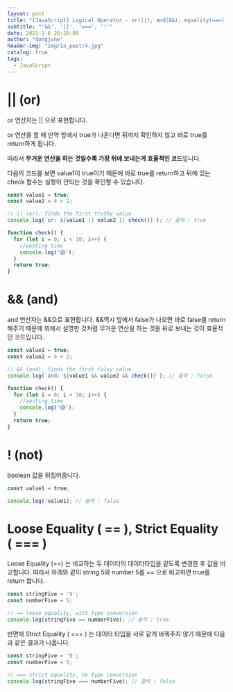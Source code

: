 ```yaml
---
layout: post
title: "[JavaScript] Logical Operator - or(||), and(&&), equality(===), not(!)"
subtitle: "'&&', '||', '===', '!'"
date: 2021-1-6 20:20:00
author: "dongjune"
header-img: "img/in_post/4.jpg"
catalog: true
tags:
  - JavaScript
---
```

# || (or)

or 연산자는 || 으로 표현합니다.

or 연산을 할 때 만약 앞에서 true가 나온다면 뒤까지 확인하지 않고 바로 true를 return하게 됩니다.

따라서 **무거운 연산을 하는 것일수록 가장 뒤에 보내는게 효율적인 코드**입니다.

다음의 코드를 보면 value1이 true이기 때문에 바로 true를 return하고 뒤에 있는 check 함수는 실행이 안되는 것을 확인할 수 있습니다.

```jsx
const value1 = true;
const value2 = 4 < 2;

// || (or), finds the first truthy value
console.log(`or: ${value1 || value2 || check()}`); // 출력 : true

function check() {
  for (let i = 0; i < 10; i++) {
    //wasting time
    console.log('😱');
  }
  return true;
}
```

# && (and)

and 연산자는 &&으로 표현합니다. &&역시 앞에서 false가 나오면 바로 false를 return 해주기 때문에 위에서 설명한 것처럼 무거운 연산을 하는 것을 뒤로 보내는 것이 효율적인 코드입니다.

```jsx
const value1 = true;
const value2 = 4 < 2;

// && (and), finds the first falsy value
console.log(`and: ${value1 && value2 && check()}`); // 출력 : false

function check() {
  for (let i = 0; i < 10; i++) {
    //wasting time
    console.log('😱');
  }
  return true;
}
```

# ! (not)

boolean 값을 뒤집어줍니다.

```jsx
const value1 = true;

console.log(!value1); // 출력 : false
```

# Loose Equality ( == ), Strict Equality ( === )

Loose Equality (==) 는 비교하는 두 데이터의 데이터타입을 같도록 변경한 후 값을 비교합니다. 따라서 아래와 같이 string 5와 number 5를 == 으로 비교하면 true를 return 합니다.

```jsx
const stringFive = '5';
const numberFive = 5;

// == loose equality, with type conversion
console.log(stringFive == numberFive); // 출력 : true
```

반면에 Strict Equality ( === ) 는 데이터 타입을 서로 같게 바꿔주지 않기 때문에 다음과 같은 결과가 나옵니다.

```jsx
const stringFive = '5';
const numberFive = 5;

// === strict equality, no type conversion
console.log(stringFive === numberFive); // 출력 : false
```
